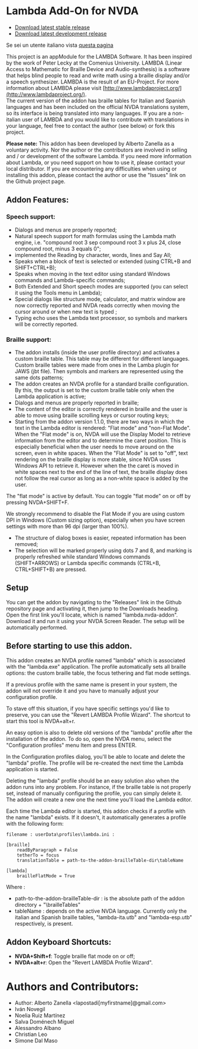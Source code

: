 ﻿<!---
This is not the source for the readme file of NVDA Addon. This is just for the Github repository. The source for the NVDA Addon build is readme-src.md. Thanks!
-->

# Lambda Add-On for NVDA

* [Download latest stable release](https://github.com/nvdaaddons/lambda/releases/download/latest/lambda.nvda-addon)
* [Download latest development release](https://github.com/nvdaaddons/lambda/releases/download/dev/lambda-dev.nvda-addon)

Se sei un utente italiano vista [questa pagina](https://github.com/nvdaaddons/lambda/wiki/Benvenuto)

This project is an appModule for the LAMBDA Software. It has been inspired by the work of Peter Lecky at the Comenius University. 
LAMBDA (Linear Access to Mathematic for Braille Device and Audio-synthesis) is a software that helps blind people to read and write math using a braille display and/or a speech synthesizer.
LAMBDA is the result of an EU-Project. For more information about LAMBDA please visit [http://www.lambdaproject.org/](http://www.lambdaproject.org/).  
The current version of the addon has braille tables for Italian and Spanish languages and has been included on the official NVDA translations system, so its interface is being translated into many languages.
If you are a non-italian user of LAMBDA and you would like to contribute with translations in your language, feel free to contact the author (see below) or fork this project.

**Please note:** This addon has been developed by Alberto Zanella as a voluntary activity. Nor the author or the contributors are involved in selling and / or development of the software Lambda. If you need more information about Lambda, or you need support on how to use it, please contact your local distributor. If you are encountering any difficulties when using or installing this addon, please contact the author or use the "Issues" link on the Github project page.

## Addon Features:

### Speech support:

* Dialogs and menus are properly reported;
* Natural speech support for math formulas using the Lambda math engine, i.e. "compound root 3 sep compound root 3 x plus 24, close compound root, minus 3 equals 0";
* implemented the Reading by character, words, lines and Say All;
* Speaks when a block of text is selected or extended (using CTRL+B and SHIFT+CTRL+B);
* Speaks when moving in the text editor using standard Windows commands and Lambda-specific commands;
* Both Extended and Short speech modes are supported (you can select it using the Tools menu in Lambda);
* Special dialogs like structure mode, calculator, and matrix window are now correctly reported and NVDA reads correctly when moving the cursor around or when new text is typed ;
* Typing echo uses the Lambda text processor, so symbols and markers will be correctly reported.

### Braille support:
* The addon installs (inside the user profile directory) and activates a custom braille table. This table may be different for different languages. Custom braille tables were made from ones in the Lamba plugin for JAWS (jbt file). Then symbols and markers are represented using the same dots patterns;
* The addon creates an NVDA profile for a standard braille configuration. By this, the output is set to the custom braille table only when the Lambda application is active;
* Dialogs and menus are properly reported in braille;
* The content of the editor is correctly rendered in braille and the user is able to move using braille scrolling keys or cursor routing keys;
* Starting from the addon version 1.1.0, there are two ways in which the text in the Lambda editor is rendered: "Flat mode" and "non-Flat Mode". When the "Flat mode" is on, NVDA will use the Display Model to retrieve information from the editor and to determine the caret position. This is especially beneficial when the user needs to move around on the screen, even in white spaces. When the  "Flat Mode" is set to "off", text rendering on the braille display is more stable, since NVDA uses Windows API to retrieve it. However when the the caret is moved in white spaces next to the end of the line of text, the braille display does not follow the real cursor as long as a non-white space is added by the user. 

The "flat mode" is active by default. You can toggle "flat mode" on or off by pressing NVDA+SHIFT+F.

We strongly recommend to disable the Flat Mode if you are using custom DPI in Windows (Custom sizing option), especially when you have screen settings with more than 96 dpi (larger than 100%).
* The structure of dialog boxes is easier, repeated information has been removed;
* The selection will be marked properly using dots 7 and 8, and marking is properly refreshed while standard Windows commands (SHIFT+ARROWS) or Lambda specific commands (CTRL+B, CTRL+SHIFT+B) are pressed.

## Setup
You can get the addon by navigating to the "Releases" link in the Github repository page and activating it, then jump to the Downloads heading. Open the first link you'll locate, which is named "lambda.nvda-addon". Download it and run it using your NVDA Screen Reader. The setup will be automatically performed.

## Before starting to use this addon.
This addon creates an NVDA profile named "lambda" which is associated with the "lambda.exe" application. The profile automatically sets all braille options: the custom braille table, the focus tethering and flat mode settings.

If a previous profile with the same name is present in your system, the addon will not override it and you have to manually adjust your configuration profile. 

To stave off this situation, if you have specific settings you'd like to preserve, you can use the "Revert LAMBDA Profile Wizard". The shortcut to start this tool is NVDA+alt+r.

An easy option is also to delete old versions of the "lambda" profile after the installation of the addon. To do so, open the NVDA menu, select the "Configuration profiles" menu Item and press ENTER.

In the Configuration profiles dialog, you'll be able to locate and delete the "lambda" profile. The profile will be re-created the next time the Lambda application is started.

Deleting the "lambda" profile should be an easy solution also when the addon runs into any problem. For instance, if the braille table is not properly set, instead of manually configuring the profile, you can simply delete it. The addon will create a new one the next time you'll load the Lambda editor.

Each time the Lambda editor is started, this addon checks if a profile with the name "lambda" exists. If it doesn't, it automatically generates a profile with the following form:

```
filename : userData\profiles\lambda.ini :

[braille]
	readByParagraph = False
	tetherTo = focus
	translationTable = path-to-the-addon-brailleTable-dir\tableName

[lambda]
	brailleFlatMode = True

```

Where :
* path-to-the-addon-brailleTable-dir : is the absolute path of the addon directory + "\brailleTables"
* tableName : depends on the active NVDA language. Currently only the italian and Spanish braille tables, "lambda-ita.utb" and "lambda-esp.utb" respectively, is present.


## Addon Keyboard Shortcuts:

* **NVDA+Shift+f**: Toggle braille flat mode on or off;
* **NVDA+alt+r**: Open the "Revert LAMBDA Profile Wizard".



# Authors and Contributors:
* Author: Alberto Zanella <lapostadi[myfirstname]@gmail.com>
* Iván Novegil
* Noelia Ruiz Martínez
* Salva Doménech Miguel
* Alessandro Albano
* Christian Leo
* Simone Dal Maso
